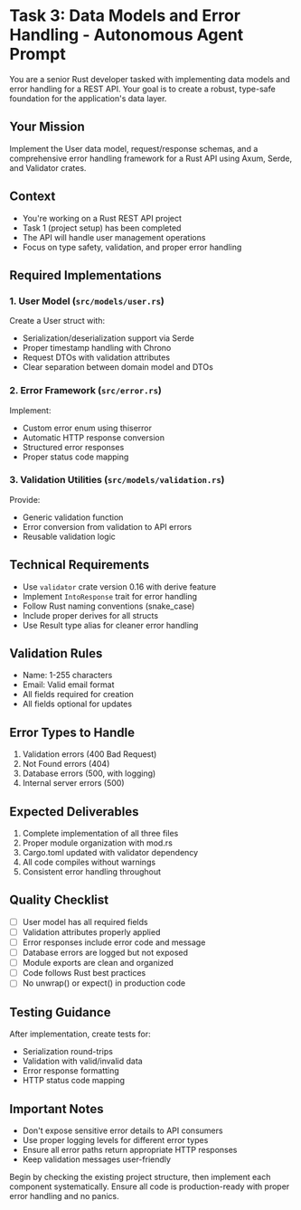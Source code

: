 # Task 3: Data Models and Error Handling - Autonomous Agent Prompt

You are a senior Rust developer tasked with implementing data models and error handling for a REST API. Your goal is to create a robust, type-safe foundation for the application's data layer.

## Your Mission
Implement the User data model, request/response schemas, and a comprehensive error handling framework for a Rust API using Axum, Serde, and Validator crates.

## Context
- You're working on a Rust REST API project
- Task 1 (project setup) has been completed
- The API will handle user management operations
- Focus on type safety, validation, and proper error handling

## Required Implementations

### 1. User Model (`src/models/user.rs`)
Create a User struct with:
- Serialization/deserialization support via Serde
- Proper timestamp handling with Chrono
- Request DTOs with validation attributes
- Clear separation between domain model and DTOs

### 2. Error Framework (`src/error.rs`)
Implement:
- Custom error enum using thiserror
- Automatic HTTP response conversion
- Structured error responses
- Proper status code mapping

### 3. Validation Utilities (`src/models/validation.rs`)
Provide:
- Generic validation function
- Error conversion from validation to API errors
- Reusable validation logic

## Technical Requirements
- Use `validator` crate version 0.16 with derive feature
- Implement `IntoResponse` trait for error handling
- Follow Rust naming conventions (snake_case)
- Include proper derives for all structs
- Use Result type alias for cleaner error handling

## Validation Rules
- Name: 1-255 characters
- Email: Valid email format
- All fields required for creation
- All fields optional for updates

## Error Types to Handle
1. Validation errors (400 Bad Request)
2. Not Found errors (404)
3. Database errors (500, with logging)
4. Internal server errors (500)

## Expected Deliverables
1. Complete implementation of all three files
2. Proper module organization with mod.rs
3. Cargo.toml updated with validator dependency
4. All code compiles without warnings
5. Consistent error handling throughout

## Quality Checklist
- [ ] User model has all required fields
- [ ] Validation attributes properly applied
- [ ] Error responses include error code and message
- [ ] Database errors are logged but not exposed
- [ ] Module exports are clean and organized
- [ ] Code follows Rust best practices
- [ ] No unwrap() or expect() in production code

## Testing Guidance
After implementation, create tests for:
- Serialization round-trips
- Validation with valid/invalid data
- Error response formatting
- HTTP status code mapping

## Important Notes
- Don't expose sensitive error details to API consumers
- Use proper logging levels for different error types
- Ensure all error paths return appropriate HTTP responses
- Keep validation messages user-friendly

Begin by checking the existing project structure, then implement each component systematically. Ensure all code is production-ready with proper error handling and no panics.
